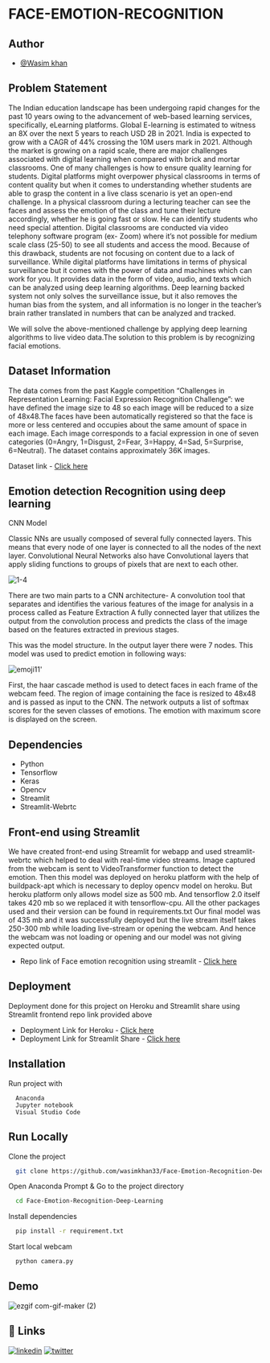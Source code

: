 # FACE-EMOTION-RECOGNITION

## Author

- [@Wasim khan](https://github.com/wasimkhan33/)

  
## Problem Statement 

The Indian education landscape has been undergoing rapid changes for the past 10 years owing to the advancement of web-based learning services, specifically, eLearning platforms. Global E-learning is estimated to witness an 8X over the next 5 years to reach USD 2B in 2021. India is expected to grow with a CAGR of 44% crossing the 10M users mark in 2021. Although the market is growing on a rapid scale, there are major challenges associated with digital learning when compared with brick and mortar classrooms. One of many challenges is how to ensure quality learning for students. Digital platforms might overpower physical classrooms in terms of content quality but when it comes to understanding whether students are able to grasp the content in a live class scenario is yet an open-end challenge. In a physical classroom during a lecturing teacher can see the faces and assess the emotion of the class and tune their lecture accordingly, whether he is going fast or slow. He can identify students who need special attention. Digital classrooms are conducted via video telephony software program (ex- Zoom) where it’s not possible for medium scale class (25-50) to see all students and access the mood. Because of this drawback, students are not focusing on content due to a lack of surveillance. While digital platforms have limitations in terms of physical surveillance but it comes with the power of data and machines which can work for you. It provides data in the form of video, audio, and texts which can be analyzed using deep learning algorithms. Deep learning backed system not only solves the surveillance issue, but it also removes the human bias from the system, and all information is no longer in the teacher’s brain rather translated in numbers that can be analyzed and tracked.

We will solve the above-mentioned challenge by applying deep learning algorithms to live video data.The solution to this problem is by recognizing facial emotions.
## Dataset Information

The data comes from the past Kaggle competition “Challenges in Representation Learning: Facial Expression Recognition Challenge”:
we have defined the image size to 48 so each image will be reduced to a size of 48x48.The faces have been automatically registered so that the face is more or less centered and occupies about the same amount of space in each image. Each image corresponds to a facial expression in one of seven categories (0=Angry, 1=Disgust, 2=Fear, 3=Happy, 4=Sad, 5=Surprise, 6=Neutral). The dataset contains approximately 36K images.

Dataset link - [Click here](https://www.kaggle.com/jonathanoheix/face-expression-recognition-dataset)

## Emotion detection Recognition using deep learning

CNN Model

Classic NNs are usually composed of several fully connected layers. This means that every node of one layer is connected to all the nodes of the next layer.
Convolutional Neural Networks also have Convolutional layers that apply sliding functions to groups of pixels that are next to each other. 

![1-4](https://user-images.githubusercontent.com/55997315/132885865-b7274c63-d071-41c1-95f8-7560358b5af5.png)

There are two main parts to a CNN architecture-
A convolution tool that separates and identifies the various features of the image for analysis in a process called as Feature Extraction
A fully connected layer that utilizes the output from the convolution process and predicts the class of the image based on the features extracted in previous stages.

This was the model structure. In the output layer there were 7 nodes. This model was used to predict emotion in following ways:

![emoji11'](https://user-images.githubusercontent.com/55997315/132885969-49a46dac-022b-44a3-b65b-67e1ac3452ef.png)

First, the haar cascade method is used to detect faces in each frame of the webcam feed.
The region of image containing the face is resized to 48x48 and is passed as input to the CNN.
The network outputs a list of softmax scores for the seven classes of emotions.
The emotion with maximum score is displayed on the screen.

## Dependencies

- Python
- Tensorflow
- Keras
- Opencv
- Streamlit
- Streamlit-Webrtc

## Front-end using Streamlit

We have created front-end using Streamlit for webapp and used streamlit-webrtc which helped to deal with real-time video streams. Image captured from the webcam is sent to VideoTransformer function to detect the emotion. Then this model was deployed on heroku platform with the help of buildpack-apt which is necessary to deploy opencv model on heroku. But heroku platform only allows model size as 500 mb. And tensorflow 2.0 itself takes 420 mb so we replaced it with tensorflow-cpu. All the other packages used and their version can be found in requirements.txt Our final model was of 435 mb and it was successfully deployed but the live stream itself takes 250-300 mb while loading live-stream or opening the webcam. And hence the webcam was not loading or opening and our model was not giving expected output.

- Repo link of Face emotion recognition using streamlit - [Click here](https://github.com/wasimkhan33/face-emotion-detection-using-streamlit.git)
 
## Deployment

Deployment done for this project on Heroku and Streamlit share using Streamlit frontend repo link provided above

- Deployment Link for Heroku - [Click here](https://faceemotiondetection-wasim.herokuapp.com/) 
- Deployment Link for Streamlit Share - [Click here](https://share.streamlit.io/wasimkhan33/face-emotion-detection-using-streamlit/main/app.py)



  
## Installation

Run project with

```Software
  Anaconda
  Jupyter notebook
  Visual Studio Code
```
    
## Run Locally

Clone the project

```bash
  git clone https://github.com/wasimkhan33/Face-Emotion-Recognition-Deep-Learning.git
```

Open Anaconda Prompt &
Go to the project directory
```bash
  cd Face-Emotion-Recognition-Deep-Learning
```

Install dependencies

```bash
  pip install -r requirement.txt
```

Start local webcam

```bash
  python camera.py
```
  
## Demo

![ezgif com-gif-maker (2)](https://user-images.githubusercontent.com/55997315/132719259-80efe535-054c-4f16-8503-6af0488c45b2.gif)


## 🔗 Links
[![linkedin](https://img.shields.io/badge/linkedin-0A66C2?style=for-the-badge&logo=linkedin&logoColor=white)](https://www.linkedin.com/in/waseem3378/)
[![twitter](https://img.shields.io/badge/github-211F1F?style=for-the-badge&logo=github&logoColor=white)](https://github.com/wasimkhan33)

  
